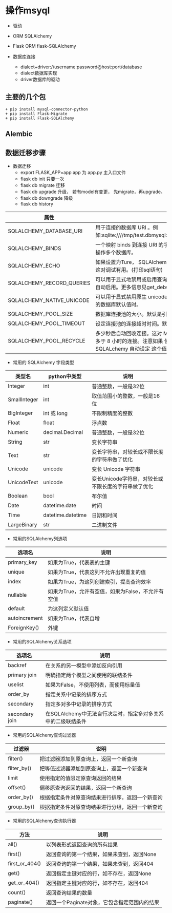 # 操作msyql

+ 驱动
+ ORM SQLAlchemy
+ Flask ORM  flask-SQLAlchemy

+ 数据库连接
	+ dialect+driver://username:password@host:port/database
    + dialect数据库实现
    + driver数据库的驱动

## 主要的几个包
    + pip install mysql-connector-python
    + pip install Flask-Migrate
    + pip install Flask-SQLAlchemy


## Alembic




## 数据迁移步骤
+ 数据迁移
    + export FLASK_APP=app  app 为 app.py 主入口文件
    + flask db init      只要一次
    + flask db migrate   迁移
    + flask db upgrade   升级， 若有model有变更， 先migrate，再upgrade。
    + flask db downgrade  降级
    + flask db history


|  属性  | 说明  |
|  ----  | ---- |
|SQLALCHEMY_DATABASE_URI | 用于连接的数据库 URI 。例如:sqlite:////tmp/test.dbmysql://username:password@server/db |
|SQLALCHEMY_BINDS | 一个映射 binds 到连接 URI 的字典。更多 binds 的信息见用 Binds 操作多个数据库。|
|SQLALCHEMY_ECHO | 如果设置为Ture， SQLAlchemy 会记录所有 发给 stderr 的语句，这对调试有用。(打印sql语句)|
|SQLALCHEMY_RECORD_QUERIES|可以用于显式地禁用或启用查询记录。查询记录 在调试或测试模式自动启用。更多信息见get_debug_queries()。|
|SQLALCHEMY_NATIVE_UNICODE|可以用于显式禁用原生 unicode 支持。当使用 不合适的指定无编码的数据库默认值时。|
|SQLALCHEMY_POOL_SIZE|数据库连接池的大小。默认是引擎默认值（通常 是 5 ）|
|SQLALCHEMY_POOL_TIMEOUT|设定连接池的连接超时时间。默认是 10 。
|SQLALCHEMY_POOL_RECYCLE|多少秒后自动回收连接。这对 MySQL 是必要的， 它默认移除闲置多于 8 小时的连接。注意如果 使用了 MySQL ， Flask-SQLALchemy 自动设定 这个值为 2 小时。|

+ 常用的 SQLAlchemy 字段类型

| 类型名 |python中类型 |说明  |
|  ----  | ---- |---- |
Integer|int |普通整数，一般是32位
SmallInteger|int|取值范围小的整数，一般是16 位
BigInteger|int 或 long|不限制精度的整数
Float|float|浮点数
Numeric|decimal.Decimal|普通整数，一般是32位
String|str|变长字符串
Text|str|变长字符串，对较长或不限长度的字符串做了优化
Unicode|unicode|变长 Unicode 字符串
UnicodeText|unicode|变长Unicode字符串，对较长或不限长度的字符串做了优化
Boolean|bool|布尔值
Date|datetime.date|时间
Time|datetime.datetime|日期和时间
LargeBinary|str|二进制文件

+ 常用的SQLAlchemy列选项

|选项名|说明|
|  ----  | ---- |
|primary_key|如果为True，代表表的主键
|unique|如果为True，代表这列不允许出现重复的值
|index|如果为True，为这列创建索引，提高查询效率
|nullable|如果为True，允许有空值，如果为False，不允许有空值
|default|为这列定义默认值
|autoincrement|如果为True，代表自增
|ForeignKey()| 外键

+ 常用的SQLAlchemy关系选项

| 选项名| 说明| 
|  ----  | ---- |
| backref| 在关系的另一模型中添加反向引用
| primary join| 明确指定两个模型之间使用的联结条件
| uselist| 如果为False，不使用列表，而使用标量值
| order_by| 指定关系中记录的排序方式
| secondary| 指定多对多中记录的排序方式
| secondary join| 在SQLAlchemy中无法自行决定时，指定多对多关系中的二级联结条件

+ 常用的SQLAlchemy查询过滤器

| 过滤器| 说明| 
|  ----  | ---- |
| filter()| 把过滤器添加到原查询上，返回一个新查询
| filter_by()| 把等值过滤器添加到原查询上，返回一个新查询
| limit| 使用指定的值限定原查询返回的结果
| offset()| 偏移原查询返回的结果，返回一个新查询
| order_by()| 根据指定条件对原查询结果进行排序，返回一个新查询
| group_by()| 根据指定条件对原查询结果进行分组，返回一个新查询

+ 常用的SQLAlchemy查询执行器

| 方法| 说明| 
|  ----  | ---- |
| all()| 以列表形式返回查询的所有结果
| first()| 返回查询的第一个结果，如果未查到，返回None
| first_or_404()| 返回查询的第一个结果，如果未查到，返回404
| get()| 返回指定主键对应的行，如不存在，返回None
| get_or_404()| 返回指定主键对应的行，如不存在，返回404
| count()| 返回查询结果的数量
| paginate()| 返回一个Paginate对象，它包含指定范围内的结果
